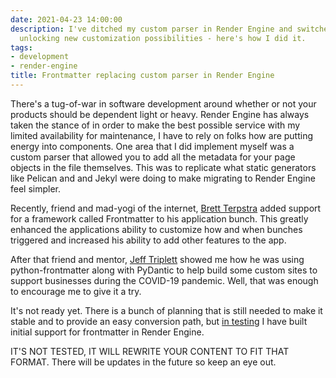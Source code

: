 ```yaml
---
date: 2021-04-23 14:00:00
description: I've ditched my custom parser in Render Engine and switched to Frontmatter,
  unlocking new customization possibilities - here's how I did it.
tags:
- development
- render-engine
title: Frontmatter replacing custom parser in Render Engine
---
```


There's a tug-of-war in software development around whether or not your products
should be dependent light or heavy. Render Engine has always taken the stance of
in order to make the best possible service with my limited availability for
maintenance, I have to rely on folks how are putting energy into components. One
area that I did implement myself was a custom parser that allowed you to add all
the metadata for your page objects in the file themselves. This was to replicate
what static generators like Pelican and and Jekyl were doing to make migrating
to Render Engine feel simpler.

Recently, friend and mad-yogi of the internet, [Brett Terpstra][8173-0001] added support for a framework called Frontmatter to his
application bunch. This greatly enhanced the applications ability to customize
how and when bunches triggered and increased his ability to add other features
to the app.

After that friend and mentor, [Jeff Triplett](https://twitter.com/webology) showed me how he was
using python-frontmatter along with PyDantic to help build some custom sites to
support businesses during the COVID-19 pandemic. Well, that was enough to
encourage me to give it a try.

It's not ready yet. There is a bunch of planning that is still needed to make it stable and to provide an easy conversion path,
but [in testing](https://github.com/kjaymiller/render_engine) I have built
initial support for frontmatter in Render Engine.

IT'S NOT TESTED, IT WILL REWRITE YOUR CONTENT TO FIT THAT FORMAT. There will be updates in the future so
keep an eye out.

[8173-0001]: https://brettterpstra.com/
